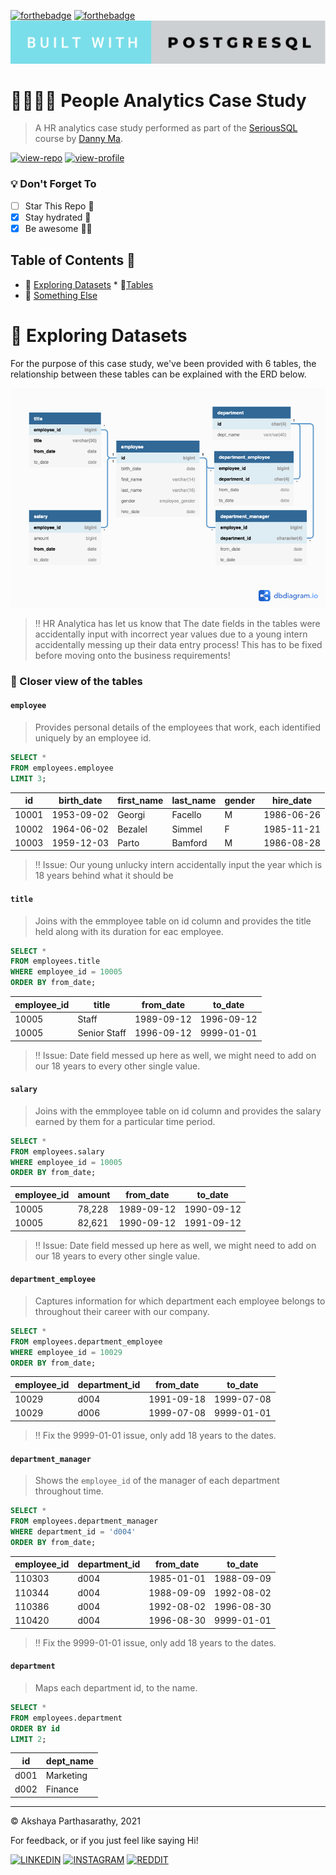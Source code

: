 [![forthebadge](https://forthebadge.com/images/badges/contains-technical-debt.svg)](https://forthebadge.com) [![forthebadge](https://forthebadge.com/images/badges/powered-by-coffee.svg)](https://forthebadge.com) [![forthebadge](https://github.com/iaks23/People-Analytics-Case-Study/blob/main/img/built-with-postgresql.svg)](https://forthebadge.com)

# 👨‍👩‍👧‍👦 People Analytics Case Study

> A HR analytics case study performed as part of the [SeriousSQL](https://www.datawithdanny.com) course by [Danny Ma](https://www.linkedin.com/in/datawithdanny/).

[![view-repo](https://img.shields.io/badge/View-Repo-blueviolet)](https://github.com/iaks23?tab=repositories)
[![view-profile](https://img.shields.io/badge/Go%20To-Profile-orange)](https://github.com/iaks23)

### 💡 Don't Forget To
 
- [ ] Star This Repo 🌟
- [x] Stay hydrated 🥤
- [x] Be awesome 💃🏻

## Table of Contents 📖
* 📂 [Exploring Datasets](#datasets)
        * 🔭[Tables](#tables)
* 🌟 [Something Else](#whatevs)






# 📁 Exploring Datasets <a name='datasets'> </a>

For the purpose of this case study, we've been provided with 6 tables, the relationship between these tables can be explained with the ERD below.

![ERD](https://github.com/iaks23/People-Analytics-Case-Study/blob/main/img/ERD.png)

> ‼️ HR Analytica has let us know that The date fields in the tables were accidentally input with incorrect year values due to a young intern accidentally messing up their data entry process! This has to be fixed before moving onto the business requirements! 

### 🔭 Closer view of the tables <a name='tables'></a>

#### `employee`

> Provides personal details of the employees that work, each identified uniquely by an employee id.

```sql
SELECT *
FROM employees.employee
LIMIT 3;
```

|id|	birth_date|	first_name|	last_name|	gender|	hire_date|
|---|---|---|---|---|---|
|10001|	1953-09-02|	Georgi|	Facello| M |1986-06-26|
|10002|	1964-06-02|	Bezalel|	Simmel|	F	|1985-11-21|
|10003|	1959-12-03|	Parto|	Bamford|	M|	1986-08-28|

> ‼️ Issue: Our young unlucky intern accidentally input the year which is 18 years behind what it should be

#### `title`

> Joins with the emmployee table on id column and provides the title held along with its duration for eac employee.

```sql
SELECT *
FROM employees.title
WHERE employee_id = 10005
ORDER BY from_date;
```
|employee_id|	title|	from_date|	to_date|
|---|---|---|---|
|10005|	Staff|	1989-09-12|	1996-09-12|
|10005|	Senior Staff|	1996-09-12|	9999-01-01|

> ‼️ Issue: Date field messed up here as well, we might need to add on our 18 years to every other single value. 

#### `salary`

> Joins with the emmployee table on id column and provides the salary earned by them for a particular time period.

```sql
SELECT *
FROM employees.salary
WHERE employee_id = 10005
ORDER BY from_date;
```
|employee_id|	amount|	from_date|	to_date|
|---|---|---|---|
|10005|	78,228|	1989-09-12|	1990-09-12|
|10005|	82,621|	1990-09-12|	1991-09-12|

> ‼️ Issue: Date field messed up here as well, we might need to add on our 18 years to every other single value. 

#### `department_employee`

> Captures information for which department each employee belongs to throughout their career with our company.

```sql
SELECT *
FROM employees.department_employee
WHERE employee_id = 10029
ORDER BY from_date;
```
|employee_id| department_id|	from_date|	to_date|
|---|---|---|---|
|10029|	d004|	1991-09-18|	1999-07-08|
|10029|	d006|	1999-07-08|	9999-01-01|

> ‼️ Fix the 9999-01-01 issue, only add 18 years to the dates. 

#### `department_manager`

>  Shows the `employee_id` of the manager of each department throughout time.

```sql
SELECT *
FROM employees.department_manager
WHERE department_id = 'd004'
ORDER BY from_date;
```
|employee_id| department_id|	from_date|	to_date|
|---|---|---|---|
|110303|	d004|	1985-01-01|	1988-09-09|
|110344|	d004|	1988-09-09|	1992-08-02|
|110386|	d004|	1992-08-02|	1996-08-30|
|110420|	d004|	1996-08-30|	9999-01-01|

> ‼️ Fix the 9999-01-01 issue, only add 18 years to the dates. 

#### `department`

> Maps each department id, to the name. 

```sql
SELECT *
FROM employees.department
ORDER BY id
LIMIT 2;
```

|id|	dept_name|
|---|---|
|d001|	Marketing|
|d002|	Finance|












----------------------

© Akshaya Parthasarathy, 2021

For feedback, or if you just feel like saying Hi!

[![LINKEDIN](https://img.shields.io/badge/LinkedIn-0077B5?style=for-the-badge&logo=linkedin&logoColor=white)](https://www.linkedin.com/in/akshaya-parthasarathy23)
[![INSTAGRAM](https://img.shields.io/badge/Instagram-E4405F?style=for-the-badge&logo=instagram&logoColor=white)](https://www.instagram.com/aks_sarathy/)
[![REDDIT](https://img.shields.io/badge/Reddit-FF4500?style=for-the-badge&logo=reddit&logoColor=white)](https://www.reddit.com/user/longstoryshort_)



